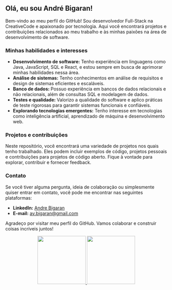 ## Olá, eu sou André Bigaran!

Bem-vindo ao meu perfil do GitHub! Sou desenvolvedor Full-Stack na CreativeCode e apaixonado por tecnologia. Aqui você encontrará projetos e contribuições relacionados ao meu trabalho e às minhas paixões na área de desenvolvimento de software.

### Minhas habilidades e interesses

- **Desenvolvimento de software:** Tenho experiência em linguagens como Java, JavaScript, SQL e React, e estou sempre em busca de aprimorar minhas habilidades nessa área.
- **Análise de sistemas:** Tenho conhecimentos em análise de requisitos e design de sistemas eficientes e escaláveis.
- **Banco de dados:** Possuo experiência em bancos de dados relacionais e não relacionais, além de consultas SQL e modelagem de dados.
- **Testes e qualidade:** Valorizo a qualidade do software e aplico práticas de teste rigorosas para garantir sistemas funcionais e confiáveis.
- **Explorando tecnologias emergentes:** Tenho interesse em tecnologias como inteligência artificial, aprendizado de máquina e desenvolvimento web.

### Projetos e contribuições

Neste repositório, você encontrará uma variedade de projetos nos quais tenho trabalhado. Eles podem incluir exemplos de código, projetos pessoais e contribuições para projetos de código aberto. Fique à vontade para explorar, contribuir e fornecer feedback.

### Contato

Se você tiver alguma pergunta, ideia de colaboração ou simplesmente quiser entrar em contato, você pode me encontrar nas seguintes plataformas:

- **LinkedIn:** [Andre Bigaran](https://www.linkedin.com/in/andr%C3%A9-bigaran/)
- **E-mail:** av.bigaran@gmail.com

Agradeço por visitar meu perfil do GitHub. Vamos colaborar e construir coisas incríveis juntos!

<div align="center">
  <a href="https://github.com/Andre-Bigaran">
    <img height="150em" src="https://github-readme-stats.vercel.app/api?username=Andre-Bigaran&show_icons=true&theme=buely&include_all_commits=true&count_private=true"/>
    <img height="150em" src="https://github-readme-stats.vercel.app/api/top-langs/?username=Andre-Bigaran&layout=compact&langs_count=7&theme=buely"/>
  </a>
</div>
